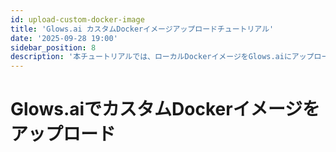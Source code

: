 ```yaml
---
id: upload-custom-docker-image
title: 'Glows.ai カスタムDockerイメージアップロードチュートリアル'
date: '2025-09-28 19:00'
sidebar_position: 8
description: '本チュートリアルでは、ローカルDockerイメージをGlows.aiにアップロードして使用する方法を示します。イメージの作成、tar パッケージング、アップロード、インスタンス作成などの手順を含みます。'
---
```


# Glows.aiでカスタムDockerイメージをアップロード
